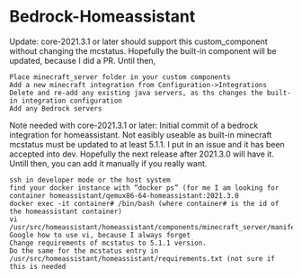 # Bedrock-Homeassistant

Update: core-2021.3.1 or later should support this custom_component without changing the mcstatus. Hopefully the built-in component will be updated, because I did a PR. Until then,

```
Place minecraft_server folder in your custom components
Add a new minecraft integration from Configuration->Integrations
Delete and re-add any existing java servers, as ths changes the built-in integration configuration
Add any Bedrock servers
```

Note needed with core-2021.3.1 or later:
Initial commit of a bedrock integration for homeassistant. Not easibly useable as built-in minecraft mcstatus must be updated to at least 5.1.1. I put in an issue and it has been accepted into dev. Hopefully the next release after 2021.3.0 will have it. Untill then, you can add it manually if you really want.
```
ssh in developer mode or the host system
find your docker instance with “docker ps” (for me I am looking for container homeassistant/qemux86-64-homeassistant:2021.3.0
docker exec -it container# /bin/bash (where container# is the id of the homeassistant container)
vi /usr/src/homeassistant/homeassistant/components/minecraft_server/manifest.json
Google how to use vi, because I always forget
Change requirements of mcstatus to 5.1.1 version.
Do the same for the mcstatus entry in /usr/src/homeassistant/homeassistant/requirements.txt (not sure if this is needed
```


